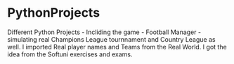 # PythonProjects
Different Python Projects - Incliding the game - Football Manager - simulating real Champions League tournnament and Country League as well. I imported Real player names and Teams from the Real World. I got the idea from the Softuni exercises and exams.  
